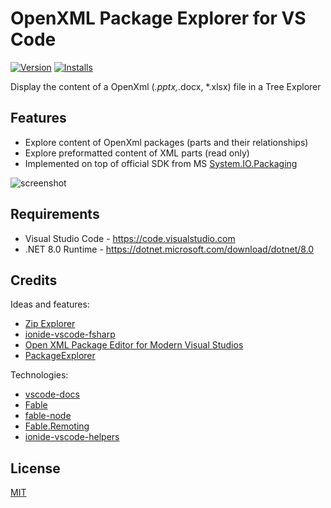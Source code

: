 # OpenXML Package Explorer for VS Code

[![Version](https://vsmarketplacebadges.dev/version-short/sergey-tihon.openxml-explorer.svg)](https://marketplace.visualstudio.com/items?itemName=sergey-tihon.openxml-explorer)
[![Installs](https://vsmarketplacebadges.dev/installs-short/sergey-tihon.openxml-explorer.svg)](https://marketplace.visualstudio.com/items?itemName=sergey-tihon.openxml-explorer)

Display the content of a OpenXml (_.pptx,_.docx, \*.xlsx) file in a Tree Explorer

## Features

- Explore content of OpenXml packages (parts and their relationships)
- Explore preformatted content of XML parts (read only)
- Implemented on top of official SDK from MS [System.IO.Packaging](https://www.nuget.org/packages/System.IO.Packaging/)

![screenshot](release/images/screenshot.png)

## Requirements

- Visual Studio Code - <https://code.visualstudio.com>
- .NET 8.0 Runtime - <https://dotnet.microsoft.com/download/dotnet/8.0>

## Credits

Ideas and features:

- [Zip Explorer](https://github.com/stef-levesque/vscode-zipexplorer)
- [ionide-vscode-fsharp](https://github.com/ionide/ionide-vscode-fsharp)
- [Open XML Package Editor for Modern Visual Studios](https://github.com/bsivanov/Open-XML-Package-Editor-Power-Tool-for-Visual-Studio)
- [PackageExplorer](http://web.archive.org/web/20210701011207/https://archive.codeplex.com/?p=packageexplorer)

Technologies:

- [vscode-docs](https://github.com/Microsoft/vscode-docs)
- [Fable](https://fable.io)
- [fable-node](https://github.com/fable-compiler/fable-node)
- [Fable.Remoting](https://zaid-ajaj.github.io/Fable.Remoting/)
- [ionide-vscode-helpers](https://github.com/ionide/ionide-vscode-helpers)

## License

[MIT](LICENSE.md)
